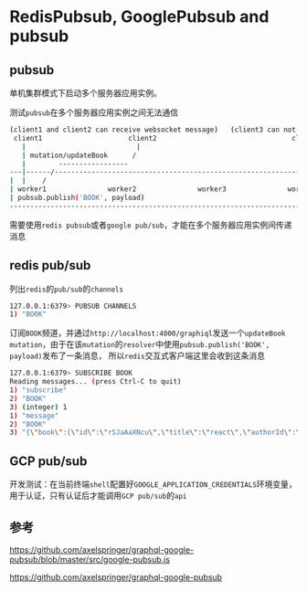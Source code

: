 # RedisPubsub, GooglePubsub and pubsub

## pubsub

单机集群模式下启动多个服务器应用实例。

测试`pubsub`在多个服务器应用实例之间无法通信

```bash
(client1 and client2 can receive websocket message)   (client3 can not receive websocket message)
 client1                     client2                                 client3      client side
   |                           |                                       |
   | mutation/updateBook      /                                        |
   |        -----------------                                          |
---|------/------------------------------------------------------------|--------
|  |    /                                                              |       |
| worker1               worker2               worker3               worker4 ...|  server side
| pubsub.publish('BOOK', payload)                                              |
--------------------------------------------------------------------------------
```

需要使用`redis pubsub`或者`google pub/sub`，才能在多个服务器应用实例间传递消息

## redis pub/sub

列出`redis`的`pub/sub`的`channels`

```bash
127.0.0.1:6379> PUBSUB CHANNELS
1) "BOOK"
```

订阅`BOOK`频道，并通过`http://localhost:4000/graphiql`发送一个`updateBook` `mutation`，由于在该`mutation`的`resolver`中使用`pubsub.publish('BOOK', payload)`发布了一条消息，
所以`redis`交互式客户端这里会收到这条消息

```bash
127.0.0.1:6379> SUBSCRIBE BOOK
Reading messages... (press Ctrl-C to quit)
1) "subscribe"
2) "BOOK"
3) (integer) 1
1) "message"
2) "BOOK"
3) "{\"book\":{\"id\":\"rSJaAaXNcu\",\"title\":\"react\",\"authorId\":\"5Eh0evz9C\"}}"
```

## GCP pub/sub

开发测试：在当前终端`shell`配置好`GOOGLE_APPLICATION_CREDENTIALS`环境变量，用于认证，只有认证后才能调用`GCP pub/sub`的`api`

## 参考

https://github.com/axelspringer/graphql-google-pubsub/blob/master/src/google-pubsub.js

https://github.com/axelspringer/graphql-google-pubsub
